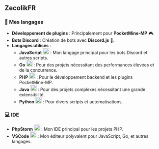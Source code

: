 ## ZecolikFR

### 🔧 Mes langages

- **Développement de plugins** : Principalement pour **PocketMine-MP** 🎮.
- **Bots Discord** : Création de bots avec **Discord.js** 🤖.
- **Langages utilisés** :
  - **JavaScript** <img src="https://cdn.jsdelivr.net/gh/devicons/devicon/icons/javascript/javascript-original.svg" alt="JavaScript logo" width="20" height="20"/> : Mon langage principal pour les bots Discord et autres scripts.
  - **Go** <img src="https://cdn.jsdelivr.net/gh/devicons/devicon/icons/go/go-original.svg" alt="Go logo" width="20" height="20"/> : Pour des projets nécessitant des performances élevées et de la concurrence.
  - **PHP** <img src="https://cdn.jsdelivr.net/gh/devicons/devicon/icons/php/php-original.svg" alt="PHP logo" width="20" height="20"/> : Pour le développement backend et les plugins PocketMine-MP.
  - **Java** <img src="https://cdn.jsdelivr.net/gh/devicons/devicon/icons/java/java-original.svg" alt="Java logo" width="20" height="20"/> : Pour des projets complexes nécessitant une grande extensibilité.
  - **Python** <img src="https://cdn.jsdelivr.net/gh/devicons/devicon/icons/python/python-original.svg" alt="Python logo" width="20" height="20"/> : Pour divers scripts et automatisations.

### 💻 IDE

- **PhpStorm** <img src="https://cdn.jsdelivr.net/gh/devicons/devicon/icons/phpstorm/phpstorm-original.svg" alt="PhpStorm logo" width="20" height="20"/> : Mon IDE principal pour les projets PHP.
- **VSCode** <img src="https://cdn.jsdelivr.net/gh/devicons/devicon/icons/vscode/vscode-original.svg" alt="VSCode logo" width="20" height="20"/> : Mon éditeur polyvalent pour JavaScript, Go, et autres langages.
